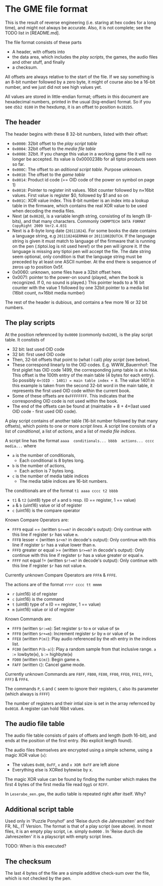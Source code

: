The GME file format
===================

This is the result of reverse engineering (i.e. staring at hex codes for a long time), and might not always be accurate. Also, it is not complete; see the TODO list in [README.md].


The file format consists of these parts
 * A header, with offsets into
 * the data area, which includes the *play scripts*, the games, the audio files and other stuff, and finally
 * a checksum.

All offsets are always relative to the start of the file. If we say something is an 8-bit number followed by a zero byte, it might of course also be a 16-bit number, and we just did not see high values yet.

All values are stored in little-endian format; offsets in this document are hexadecimal numbers, printed in the usual (big-endian) format. So if you see `d5b2 0100` in the hexdump, it is an offset to position `0x1B2D5`.


The header
----------

The header begins with these 8 32-bit numbers, listed with their offset:
 * `0x0000`: 32bit offset to the *play script table*
 * `0x0004`: 32bit offset to the *media file table*
 * `0x0008`: 32bit. If you change this value in a working game file it will no longer be accepted. Its value is 0x0000238b for all tiptoi products seen so far.
 * `0x000C`: The offset to an *aditional script table*. Purpose unknown.
 * `0x0010`: The offset to the *game table*
 * `0x0014`: Product id code (== OID code of the power on symbol on page 1)
 * `0x0018`: Pointer to register init values. 16bit counter followed by n×16bit values. First value is register $0, followed by $1 and so on
 * `0x001C`: XOR value index. This 8-bit number is an index into a lookup table in the firmware, which contains the real XOR value to be used when decoding the media files.
 * Next (at `0x0020`), is a variable length string, consisting of its length (8-bits), and that many characters. Commonly `CHOMPTECH DATA FORMAT CopyRight 2009 Ver2.4.031`
 * Next is a 8-byte long date (`20111024`). For some books the date contains a language string, e.g `20111024GERMAN` or `20111002DUTCH`. If the language string is given it must match to language of the firmware that is running on the pen (.tiptoi.log is nit used here!) or the pen will ignore it. If the language is missing any tiptoi pen will accept the file. The date string seem optional, only condition is that the language string must be preceded by at least one ASCII number. At the end there is sequence of zeros up to position 0x5f.
 * 0x0060: unknown, some files have a 32bit offset here.
 * 0x0071: pointer to the power-on sound (played, when the book is recognized. If 0, no sound is played.)  This pointer leads to a 16 bit counter with the value 1 followed by one 32bit pointer to a media list (16bit count, n×16bit media number)

The rest of the header is dubious, and contains a few more 16 or 32 bit numbers.


The play scripts
----------------

At the position referenced by `0x0000` (commonly `0x0200`), is the play script table. It constists of
 * 32 bit: last used OID code
 * 32 bit: first used OID code
 * Then, 32-bit offsets that point to (what I call) *play script* (see below).
 * These correspond linearly to the OID codes.
   E.g. WWW_Bauernhof: The first piglet has OID code 1499, the corresponding
   jump table is at `0x766A`. This offset is the 100th entry of the main table (4 bytes for each entry). So possibly `4×(OID - 1401) = main table index + 8`. The value 1401 in this example is taken from the second 32-bit word in the main table, it represents the first used OID code within the current book.
 * Some of these offsets are `0xFFFFFFFF`. This indicates that the corresponding OID code is not used within the book.
 * The end of the offsets can be found at (maintable + 8 + 4×(last used OID code - first used OID code).

A play script contains of another table (16-bit number followed by that many offsets), which points to one or more *script lines*. A script line consists of a list of *conditional*, a list of *actions*, and a list of *media file indices*.

A script line has the format  `aaaa  conditionals... bbbb  actions... cccc media...` where
 * `a` is the number of conditionals,
   - Each conditional is 8 bytes long.
 * `b` is the number of actions,
   - Each action is 7 bytes long.
 * `c` is the number of media table indices
   - The media table indices are 16-bit numbers.

The conditionals are of the format `t1 aaaa cccc t2 bbbb`
 * `t1` & `t2` (uint8) type of `a` and `b` resp. (0 == register, 1 == value)
 * `a` & `b` (uint16) value or id of register
 * `c` (uint16) is the compare operator

Known Compare Operators are:
 * `FFF9`  equal == (written `$r==m?` in decode's output): Only continue with this line if register `$r` has value `m`.
 * `FFFB`  lesser < (written `$r<m?` in decode's output): Only continue with this line if register `$r` has a value lower than `m`.
 * `FFFD`  greater or equal >= (written `$r>=m?` in decode's output): Only continue with this line if register `$r` has a value greater or equal `m`.
 * `FFFF` not equal !=  (written `$r!=m?` in decode's output): Only continue with this line if register `$r` has not value `m`.

Currently unknown Compare Operators are `FFFA` & `FFFE`.

The actions are of the format `rrrr cccc tt mmmm`
 * `r` (uint16) id of register
 * `c` (uint16) is the command
 * `t` (uint8) type of `m` (0 == register, 1 == value)
 * `m` (uint16) value or id of register

Known Commands are:
 * `FFF9` (written `$r:=m`): Set register `$r` to `m` or value of `$m`
 * `FFF0` (written `$r+=m`): Increment register `$r` by `m` or value of `$m`
 * `FFE8` (written `P(m)`): Play audio referenced by the `m`th entry in the indices list.
 * `FC00` (written `P(b-a)`): Play a random sample from that inclusive range. `a` := lowbyte(`m`), `b` := highbyte(`m`)
 * `FD00` (written `G(m)`): Begin game `m`.
 * `FAFF` (written `C`): Cancel game mode.

Currently unknown Commands are `F8FF`, `FB00`, `FE00`, `FF00`, `FFE0`, `FFE1`, `FFF1`, `FFF3` & `FFF4`.

The commands `P`, `G` and `C` seem to ignore their registers, `C` also its parameter (which always is `FFFF`)

The number of registers and their intial size is set in the array refernced by `0x0018`. A register can hold 16bit values.

The audio file table
--------------------

The audio file table consists of pairs of offsets and length (both 16-bit), and ends at the position of the first entry. (No explicit length found).

The audio files themselves are encrypted using a simple scheme, using a magic XOR value (`x`):
   - The values `0x00`, `0xFF`, `x` and `x XOR 0xFF` are left alone
   - Everything else is XORed bytewise by x.

The magic XOR value can be found by finding the number which makes the first 4 bytes of the first media file read `OggS` or `RIFF`.

In `Leserabe_een.gme`, the audio table is repeated right after itself. Why?

Additional script table
-----------------------

Used only in 'Puzzle Ponyhof' and 'Reise durch die Jahreszeiten' and their FR,
NL, IT Version. The format is that of a play script (see above). In most files,
it is an empty play script, i.e. simply `0x0000` . In 'Reise durch die
Jahreszeiten' it is a playscript with empty script lines.

TODO: When is this executed?


The checksum
------------

The last 4 bytes of the file are a simple additive check-sum over the file, which is not checked by the pen.
